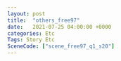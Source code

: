 ```yaml
---
layout: post
title:  "others_free97"
date:   2021-07-25 04:00:00 +0000
categories: Etc
Tags: Story Etc
SceneCode: ["scene_free97_q1_s20"]
---
```

